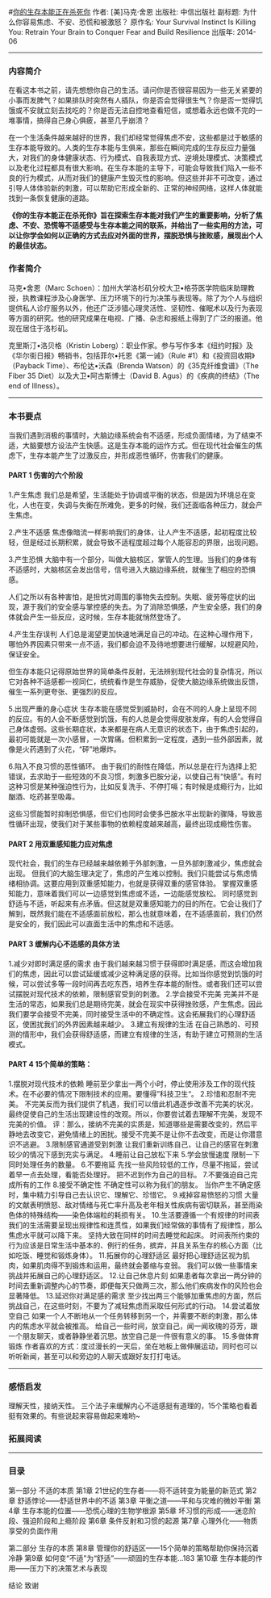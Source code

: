 #[你的生存本能正在杀死你](https://book.douban.com/subject/25905227/)
作者: [美]马克·舍恩
出版社: 中信出版社
副标题: 为什么你容易焦虑、不安、恐慌和被激怒？
原作名: Your Survival Instinct Is Killing You: Retrain Your Brain to Conquer Fear and Build Resilience 
出版年: 2014-06
***
### 内容简介 
在看这本书之前，请先想想你自己的生活。请问你是否很容易因为一些无关紧要的小事而发脾气？如果排队时突然有人插队，你是否会觉得很生气？你是否一觉得饥饿或不安就立刻去找吃的？你是否无法自控地查看短信，或想着永远也做不完的一堆事情，搞得自己身心俱疲，甚至几乎崩溃？

在一个生活条件越来越好的世界，我们却经常觉得焦虑不安，这些都是过于敏感的生存本能导致的。人类的生存本能与生俱来，那些在瞬间完成的生存反应力量强大，对我们的身体健康状态、行为模式、自我表现方式、逆境处理模式、决策模式以及老化过程都具有很大影响。在生存本能的主导下，可能会导致我们陷入一些不良的行为模式，从而对我们的健康产生毁灭性的影响。但这些并非不可改变，通过引导人体体验新的刺激，可以帮助它形成全新的、正常的神经网络，这样人体就能找到一条恢复健康的道路。

**《你的生存本能正在杀死你》旨在探索生存本能对我们产生的重要影响，分析了焦虑、不安、恐慌等不适感受与生存本能之间的联系，并给出了一些实用的方法，可以让你学会如何以正确的方式去应对外面的世界，摆脱恐惧与挫败感，展现出个人的最佳状态。**

### 作者简介 
马克•舍恩（Marc Schoen）：加州大学洛杉矶分校大卫•格芬医学院临床助理教授，执教课程涉及心身医学、压力环境下的行为决策与表现等。除了为个人与组织提供私人诊疗服务以外，他还广泛涉猎心理灵活性、坚韧性、催眠术以及行为表现等方面的研究。他的研究成果在电视、广播、杂志和报纸上得到了广泛的报道。他现在居住于洛杉矶。

克里斯汀•洛贝格（Kristin Loberg）：职业作家。参与写作多本《纽约时报》及《华尔街日报》畅销书，包括菲尔•托恩《第一诫》（Rule #1）和《投资回收期》（Payback Time）、布伦达•沃森（Brenda Watson）的《35克纤维食谱》（The Fiber 35 Diet）以及大卫•阿古斯博士（David B. Agus）的《疾病的终结》（The end of Illness）。

***
### 本书要点
当我们遇到消极的事情时，大脑边缘系统会有不适感，形成负面情绪，为了结束不适，大脑要想方设法产生快感。这是生存本能的运作方式。但在现代社会催生的焦虑下，生存本能产生了过激反应，并形成恶性循环，伤害我们的健康。﻿﻿

#### PART 1   伤害的六个阶段
1.产生焦虑﻿
我们总是希望，生活能处于协调或平衡的状态，但是因为环境总在变化，人也在变，失调与失衡在所难免，更多的时候，我们还面临各种压力，就会产生焦虑。﻿

2.产生不适感﻿
焦虑像暗流一样影响我们的身体，让人产生不适感，起初程度比较轻，但是经过长期积累，就会导致不适程度超过每个人能容忍的界限，出现问题。﻿

3.产生恐惧﻿
大脑中有一个部分，叫做大脑核区，掌管人的生理。当我们的身体有不适感时，大脑核区会发出信号，信号进入大脑边缘系统，就催生了相应的恐惧感。﻿

人们之所以有各种害怕，是担忧对周围的事物失去控制。失眠、疲劳等症状的出现，源于我们的安全感与掌控感的失去。为了消除恐惧感，产生安全感，我们的身体就会产生一些反应，这时候，生存本能就悄然登场了。﻿

4.产生生存误判﻿
人们总是渴望更加快速地满足自己的冲动。在这种心理作用下，哪怕外界因素只带来一点不适，我们都会迫不及待地想要进行缓解，以规避风险，保证安全。﻿

但生存本能只记得原始世界的简单条件反射，无法辨别现代社会的复杂情况，所以它对各种不适感都一视同仁，统统看作是生存威胁，促使大脑边缘系统做出反馈，催生一系列更夸张、更强烈的反应。﻿

5.出现严重的身心症状﻿
生存本能在感觉受到威胁时，会在不同的人身上呈现不同的反应。有的人会不断感觉到饥饿，有的人总是会觉得皮肤发痒，有的人会觉得自己身体虚弱。这些长期症状，本来都是在病人无意识的状态下，由于焦虑引起的，最初可能就是一次小感冒，一次胃痛。但积累到一定程度，遇到一些外部因素，就像是火药遇到了火花，“砰”地爆炸。﻿

6.陷入不良习惯的恶性循环。﻿
由于我们的耐性在降低，所以总是在行为选择上犯错误，去求助于一些短效的不良习惯，刺激多巴胺分泌，以使自己有“快感”。有时这种习惯是某种强迫性行为，比如反复洗手、不停打嗝；有时候是成瘾行为，比如酗酒、吃药甚至吸毒。﻿

这些习惯能暂时抑制恐惧感，但它们也同时会使多巴胺水平出现新的骤降，导致恶性循环出现，使我们对于某些事物的依赖程度越来越高，最终出现成瘾性伤害。

#### PART 2 用双重感知能力应对焦虑 
现代社会，我们的生存已经越来越依赖于外部刺激，一旦外部刺激减少，焦虑就会出现。 
但我们的大脑生理决定了，焦虑的产生难以控制。我们只能尝试与焦虑情绪相协调。这要应用到双重感知能力，也就是获得双重的感官体验。 
掌握双重感知能力，意味着我们可以一边感觉到焦虑或不适，一边能感觉放松。
 同时感觉到舒适与不适，听起来有点矛盾。但这就是双重感知能力的目的所在。它会让我们了解到，既然我们能在不适感面前放松，那么也就意味着，在不适感面前，我们仍然是安全的，我们因此可以直面生活中的焦虑和不适感。 

#### PART 3 缓解内心不适感的具体方法 
1.减少对即时满足感的需求 
由于我们越来越习惯于获得即时满足感，而这会增加我们的焦虑，因此可以尝试延缓或减少这种满足感的获得。比如当你感觉到饥饿的时候，可以尝试多等一段时间再去吃东西，培养生存本能的耐性。或者我们还可以尝试摆脱对现代技术的依赖，限制感官受到的刺激。 
2.学会接受不完美 
完美并不是生活的常态，如果我们总是期待完美，就会在现实中获得挫败感，产生焦虑。因此我们要学会接受不完美，同时接受生活中的不确定性。这会拓展我们的心理舒适区，使困扰我们的外界因素越来越少。 
3.建立有规律的生活 
在自己熟悉的、可预测的情形中，我们会获得舒适感，而建立有规律的生活，有助于建立可预测的生活模式。

#### PART 4 15个简单的策略：
1.摆脱对现代技术的依赖
睡前至少拿出一两个小时，停止使用涉及工作的现代技术。在不必要的情况下限制技术的应用。要懂得”科技卫生“。
2.珍惜和忍耐不完美。
不完美反而为我们提供了机遇，我们可以借此机遇逐步改善不完美的状况，最终促使自己的生活出现建设性的改观。所以，你要尝试着去理解不完美，发现不完美的价值。
评：那么，接纳不完美的实质是，知道哪些是需要改变的，然后平静地去改变它，避免情绪上的困扰。接受不完美不是让你不去改变，而是让你潜意识不逃避。
3.限制感官通道受到刺激
让我们重新训练自己，让自己的感官在刺激较少的情况下感到充实与满足。
4.睡前让自己放松下来
5.学会放慢速度
限制一下同时处理任务的数量。
6.不要拖延
先找一些风险较低的工作，尽量不拖延，尝试着早一点去处理，看能否处理好。
把不迟到作为自己的目标。
7.不要强迫自己完成所有的工作
8.接受不确定性
不确定性可以称为我们的朋友。
当你产生不确定感时，集中精力引导自己去认识它、理解它、珍惜它。
9.戒掉容易愤怒的习惯
大量的文献表明愤怒、敌对情绪与死亡率升高及老年相关性疾病有密切联系，甚至雨染色体的特殊结构——染色体端粒的耗损有关。
10.生活要遵循一个有规律的时间表
我们的生活需要呈现出规律性和连贯性，如果我们经常做的事情有了规律性，那么焦虑水平就可以降下来。
坚持大致在同样的时间去睡觉和起床。
时间表所约束的行为应该是日常生活中基本的、例行的任务，摈弃，并且关系生存的核心方面（比如吃饭、睡觉和锻炼身体）。
11.拓展你的心理舒适区
最好把心理舒适区视为肌肉，如果肌肉得不到锻炼和运用，最终就会萎缩与变弱。
我们可以做一些事情来挑战并拓展自己的心理舒适区。
12.让自己休息片刻
如果患者每次拿出一两分钟的时间去重新调整内心的节奏，即便每天只做两三次，那么他们疾病发作的风险也会显著降低。
13.延迟你对满足感的需求
至少找出两三个能够加重焦虑的方面，然后挑战自己，在这些时刻，不要为了减轻焦虑而采取任何形式的行动。
14.尝试着放空自己
如果一个人不断地从一个任务转移到另一个，并需要不断的刺激，那么体内的焦虑水平就会被推高。
给自己一些时间，放空自己，闻一闻玫瑰的芬芳，跟一个朋友聊天，或者静静坐着沉思。放空自己是一件很有意义的事。
15.多做体育锻炼
作者喜欢的方式：度过漫长的一天后，坐在地板上做伸展运动，同时也可以听听新闻，甚至可以和旁边的人聊天或跟好友打打电话。

***
### 感悟启发
理解天性，接纳天性。
三个法子来缓解内心不适感挺有道理的，15个策略也看着挺有效果的。有些说起来容易做起来难哟~

### 拓展阅读
***
### 目录
第一部分 不适的本质
第1章 21世纪的生存者——将不适转变为能量的新范式
第2章 舒适悖论——舒适世界中的不适
第3章 平衡之道——平和与灾难的微妙平衡
第4章 生存本能的位置——恐慌心理的生物学根源
第5章 坏习惯的形成——迷恋阶段、强迫阶段和上瘾阶段
第6章 条件反射和习惯的起源
第7章 心理外化——物质享受的负面作用

第二部分 生存的本质
第8章 管理你的舒适区——15个简单的策略帮助你保持沉着冷静
第9章 如何变“不适”为“舒适”——顽固的生存本能...183
第10章 生存本能的作用——压力下的决策艺术与表现

结论
致谢
